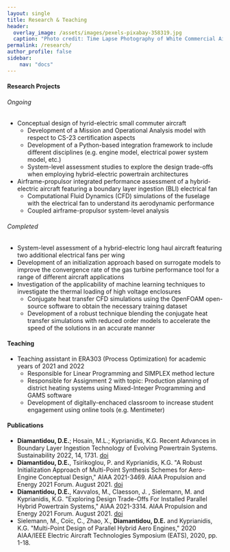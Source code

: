 ```yaml
---
layout: single
title: Research & Teaching
header:
  overlay_image: /assets/images/pexels-pixabay-358319.jpg
  caption: "Photo credit: Time Lapse Photography of White Commercial Airplane"
permalink: /research/
author_profile: false
sidebar:
    nav: "docs"
---
```


#### **Research Projects**

###### Ongoing
* Conceptual design of hyrid-electric small commuter aircraft 
  * Development of a Mission and Operational Analysis model with respect to CS-23 certification aspects
  * Development of a Python-based integration framework to include different disciplines (e.g. engine model, electrical power system model, etc.)
  * System-level assessment studies to explore the design trade-offs when employing hybrid-electric powertrain architectures 
* Airframe-propulsor integrated performance assessment of a hybrid-electric aircraft featuring a boundary layer ingestion (BLI) electrical fan
  * Computational Fluid Dynamics (CFD) simulations of the fuselage with the electrical fan to understand its aerodynamic performance
  * Coupled airframe-propulsor system-level analysis 

###### Completed
* System-level assessment of a hybrid-electric long haul aircraft featuring two additional electrical fans per wing
* Development of an initialization approach based on surrogate models to improve the convergence rate of the gas turbine performance tool for a range of different aircraft applications
* Investigation of the applicability of machine learning techniques to investigate the thermal loading of high voltage enclosures
  * Conjugate heat transfer CFD simulations using the OpenFOAM open-source software to obtain the necessary training dataset
  * Development of a robust technique blending the conjugate heat transfer simulations with reduced order models to accelerate the speed of the solutions in an accurate manner

#### **Teaching**
* Teaching assistant in ERA303 (Process Optimization) for academic years of 2021 and 2022
  * Responsible for Linear Programming and SIMPLEX method lecture 
  * Responsible for Assignment 2 with topic: Production planning of district heating systems using Mixed-Integer Programming and GAMS software
  * Development of digitally-enchaced classroom to increase student engagement using online tools (e.g. Mentimeter)

#### **Publications**

- **Diamantidou, D.E.**; Hosain, M.L.; Kyprianidis, K.G. Recent Advances in Boundary Layer Ingestion Technology of Evolving Powertrain Systems. Sustainability 2022, 14, 1731. [doi](https://doi.org/10.3390/su14031731)
- **Diamantidou, D.E.**, Tsirikoglou, P. and Kyprianidis, K.G. "A Robust Initialization Approach of Multi-Point Synthesis Schemes for Aero-Engine Conceptual Design," AIAA 2021-3469. AIAA Propulsion and Energy 2021 Forum. August 2021. [doi](https://doi.org/10.2514/6.2021-3469)
- **Diamantidou, D.E.**, Kavvalos, M., Claesson, J. , Sielemann, M. and Kyprianidis, K.G. "Exploring Design Trade-Offs For Installed Parallel Hybrid Powertrain Systems," AIAA 2021-3314. AIAA Propulsion and Energy 2021 Forum. August 2021. [doi](https://doi.org/10.2514/6.2021-3314)
- Sielemann, M., Coïc, C., Zhao, X., **Diamantidou, D.E.** and Kyprianidis, K.G. "Multi-Point Design of Parallel Hybrid Aero Engines," 2020 AIAA/IEEE Electric Aircraft Technologies Symposium (EATS), 2020, pp. 1-18.
